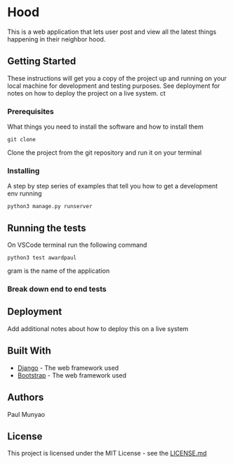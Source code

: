 # Hood

This is a web application that lets user post and view all the latest things happening in their neighbor hood.

## Getting Started

These instructions will get you a copy of the project up and running on your local machine for development and testing purposes. See deployment for notes on how to deploy the project on a live system.
ct
### Prerequisites

What things you need to install the software and how to install them

```
git clone
```
Clone the project from the git repository and run it on your terminal
### Installing

A step by step series of examples that tell you how to get a development env running


```
python3 manage.py runserver
```
## Running the tests

On VSCode terminal run the following command
```
python3 test awardpaul
```
gram is the name of the application
### Break down end to end tests

<!-- Testing if a user can save an image

```
 def test_save_method(self):
        image = Image.objects.get(id=1)
        self.assertTrue(image.save_image())
``` -->
## Deployment

Add additional notes about how to deploy this on a live system

## Built With

* [Django](https://docs.djangoproject.com/en/4.0/) - The web framework used
* [Bootstrap](https://getbootstrap.com/docs/5.0/getting-started/introduction/) - The web framework used

## Authors

Paul Munyao

## License

This project is licensed under the MIT License - see the [LICENSE.md](LICENSE.md) 